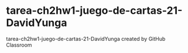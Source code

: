 # tarea-ch2hw1-juego-de-cartas-21-DavidYunga
tarea-ch2hw1-juego-de-cartas-21-DavidYunga created by GitHub Classroom
